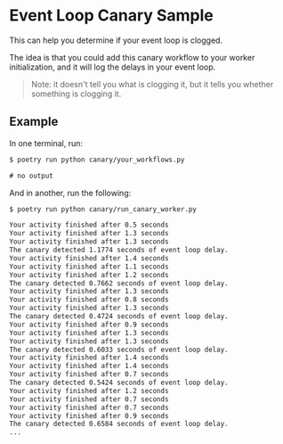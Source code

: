 # Event Loop Canary Sample

This can help you determine if your event loop is clogged.

The idea is that you could add this canary workflow
to your worker initialization, and
it will log the delays in your event loop.

> Note: it doesn't tell you what is clogging it, but it tells you
> whether something is clogging it.

## Example

In one terminal, run:

```txt
$ poetry run python canary/your_workflows.py

# no output
```

And in another, run the following:

```txt
$ poetry run python canary/run_canary_worker.py

Your activity finished after 0.5 seconds
Your activity finished after 1.3 seconds
Your activity finished after 1.3 seconds
The canary detected 1.1774 seconds of event loop delay.
Your activity finished after 1.4 seconds
Your activity finished after 1.1 seconds
Your activity finished after 1.2 seconds
The canary detected 0.7662 seconds of event loop delay.
Your activity finished after 1.3 seconds
Your activity finished after 0.8 seconds
Your activity finished after 1.3 seconds
The canary detected 0.4724 seconds of event loop delay.
Your activity finished after 0.9 seconds
Your activity finished after 1.3 seconds
Your activity finished after 1.3 seconds
The canary detected 0.6033 seconds of event loop delay.
Your activity finished after 1.4 seconds
Your activity finished after 1.4 seconds
Your activity finished after 0.7 seconds
The canary detected 0.5424 seconds of event loop delay.
Your activity finished after 1.2 seconds
Your activity finished after 0.7 seconds
Your activity finished after 0.7 seconds
Your activity finished after 0.9 seconds
The canary detected 0.6584 seconds of event loop delay.
...
```
